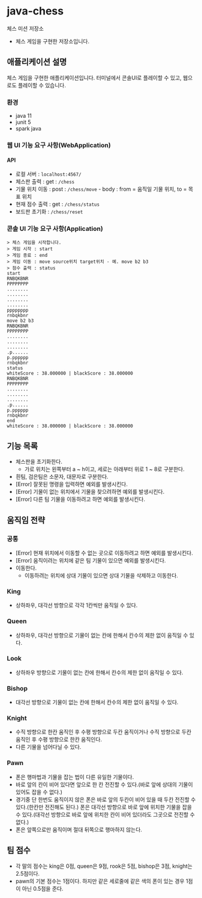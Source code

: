 # java-chess

체스 미션 저장소
- 체스 게임을 구현한 저장소입니다.

## 애플리케이션 설명
체스 게임을 구현한 애플리케이션입니다.
터미널에서 콘솔UI로 플레이할 수 있고, 웹으로도 플레이할 수 있습니다.

### 환경
- java 11
- junit 5
- spark java

### 웹 UI 기능 요구 사항(WebApplication)

#### API

- 로컬 서버 : `localhost:4567/`
- 체스판 출력 : get : `/chess`
- 기물 위치 이동 : post : `/chess/move` - body : from = 움직일 기물 위치, to = 목표 위치
- 현재 점수 출력 : get : `/chess/status`
- 보드판 초기화 : `/chess/reset`

### 콘솔 UI 기능 요구 사항(Application)
```text
> 체스 게임을 시작합니다.
> 게임 시작 : start
> 게임 종료 : end
> 게임 이동 : move source위치 target위치 - 예. move b2 b3
> 점수 출력 : status
start
RNBQKBNR
PPPPPPPP
........
........
........
........
pppppppp
rnbqkbnr
move b2 b3
RNBQKBNR
PPPPPPPP
........
........
........
.p......
p.pppppp
rnbqkbnr
status
whiteScore : 38.000000 | blackScore : 38.000000
RNBQKBNR
PPPPPPPP
........
........
........
.p......
p.pppppp
rnbqkbnr
end
whiteScore : 38.000000 | blackScore : 38.000000

```

## 기능 목록

- 체스판을 초기화한다.
  - 가로 위치는 왼쪽부터 a ~ h이고, 세로는 아래부터 위로 1 ~ 8로 구분한다.
- 흰팀, 검은팀은 소문자, 대문자로 구분한다.
- [Error] 잘못된 명령을 입력하면 예외를 발생시킨다.
- [Error] 기물이 없는 위치에서 기물을 찾으려하면 예외를 발생시킨다.
- [Error] 다른 팀 기물을 이동하려고 하면 예외를 발생시킨다.

## 움직임 전략

### 공통

- [Error] 현재 위치에서 이동할 수 없는 곳으로 이동하려고 하면 예외를 발생시킨다.
- [Error] 움직이려는 위치에 같은 팀 기물이 있으면 예외를 발생시킨다.
- 이동한다.
  - 이동하려는 위치에 상대 기물이 있으면 상대 기물을 삭제하고 이동한다.

### King

- 상하좌우, 대각선 방향으로 각각 1칸씩만 움직일 수 있다.

### Queen

- 상하좌우, 대각선 방향으로 기물이 없는 칸에 한해서 칸수의 제한 없이 움직일 수 있다.

### Look

- 상하좌우 방향으로 기물이 없는 칸에 한해서 칸수의 제한 없이 움직일 수 있다.

### Bishop

- 대각선 방향으로 기물이 없는 칸에 한해서 칸수의 제한 없이 움직일 수 있다.

### Knight

- 수직 방향으로 한칸 움직인 후 수평 방향으로 두칸 움직이거나 수직 방향으로 두칸 움직인 후 수평 방향으로 한칸 움직인다.
- 다른 기물을 넘어다닐 수 있다.

### Pawn

- 폰은 행마법과 기물을 잡는 법이 다른 유일한 기물이다.
- 바로 앞의 칸이 비어 있다면 앞으로 한 칸 전진할 수 있다.(바로 앞에 상대의 기물이 있어도 잡을 수 없다.)
- 경기중 단 한번도 움직이지 않은 폰은 바로 앞의 두칸이 비어 있을 때 두칸 전진할 수 있다.(한칸만 전진해도 된다.) 폰은 대각선 방향으로 바로 앞에 위치한 기물을 잡을 수 있다.(대각선 방향으로 바로 앞에
  위치한 칸이 비어 있더라도 그곳으로 전진할 수 없다.)
- 폰은 앞쪽으로만 움직이며 절대 뒤쪽으로 행마하지 않는다.

## 팀 점수

- 각 말의 점수는 king은 0점, queen은 9점, rook은 5점, bishop은 3점, knight는 2.5점이다.
- pawn의 기본 점수는 1점이다. 하지만 같은 세로줄에 같은 색의 폰이 있는 경우 1점이 아닌 0.5점을 준다.
